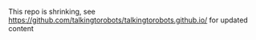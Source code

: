 This repo is shrinking, see https://github.com/talkingtorobots/talkingtorobots.github.io/ for updated content
